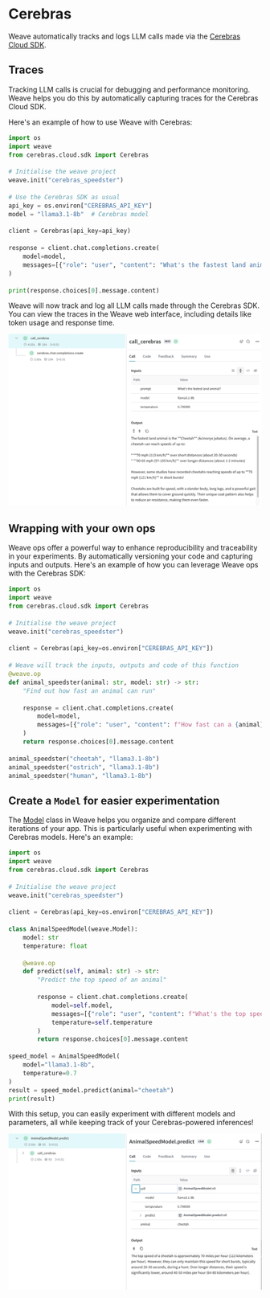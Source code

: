 # Cerebras

Weave automatically tracks and logs LLM calls made via the [Cerebras Cloud SDK](https://inference-docs.cerebras.ai/introduction).

## Traces

Tracking LLM calls is crucial for debugging and performance monitoring. Weave helps you do this by automatically capturing traces for the Cerebras Cloud SDK.

Here's an example of how to use Weave with Cerebras:

```python
import os
import weave
from cerebras.cloud.sdk import Cerebras

# Initialise the weave project
weave.init("cerebras_speedster")

# Use the Cerebras SDK as usual
api_key = os.environ["CEREBRAS_API_KEY"]
model = "llama3.1-8b"  # Cerebras model

client = Cerebras(api_key=api_key)

response = client.chat.completions.create(
    model=model,
    messages=[{"role": "user", "content": "What's the fastest land animal?"}],
)

print(response.choices[0].message.content)
```

Weave will now track and log all LLM calls made through the Cerebras SDK. You can view the traces in the Weave web interface, including details like token usage and response time.

[![cerebras_calls.png](imgs/cerebras_calls.png)](https://wandb.ai/capecape/cerebras_speedster/weave/traces)

## Wrapping with your own ops

Weave ops offer a powerful way to enhance reproducibility and traceability in your experiments. By automatically versioning your code and capturing inputs and outputs. Here's an example of how you can leverage Weave ops with the Cerebras SDK:

```python
import os
import weave
from cerebras.cloud.sdk import Cerebras

# Initialise the weave project
weave.init("cerebras_speedster")

client = Cerebras(api_key=os.environ["CEREBRAS_API_KEY"])

# Weave will track the inputs, outputs and code of this function
@weave.op
def animal_speedster(animal: str, model: str) -> str:
    "Find out how fast an animal can run"
    
    response = client.chat.completions.create(
        model=model,
        messages=[{"role": "user", "content": f"How fast can a {animal} run?"}],
    )
    return response.choices[0].message.content

animal_speedster("cheetah", "llama3.1-8b")
animal_speedster("ostrich", "llama3.1-8b")
animal_speedster("human", "llama3.1-8b")
```

## Create a `Model` for easier experimentation

The [Model](/guides/models) class in Weave helps you organize and compare different iterations of your app. This is particularly useful when experimenting with Cerebras models. Here's an example:


```python
import os
import weave
from cerebras.cloud.sdk import Cerebras

# Initialise the weave project
weave.init("cerebras_speedster")

client = Cerebras(api_key=os.environ["CEREBRAS_API_KEY"])

class AnimalSpeedModel(weave.Model):
    model: str
    temperature: float

    @weave.op
    def predict(self, animal: str) -> str:
        "Predict the top speed of an animal"        

        response = client.chat.completions.create(
            model=self.model,
            messages=[{"role": "user", "content": f"What's the top speed of a {animal}?"}],
            temperature=self.temperature
        )
        return response.choices[0].message.content

speed_model = AnimalSpeedModel(
    model="llama3.1-8b",
    temperature=0.7
)
result = speed_model.predict(animal="cheetah")
print(result)
```

With this setup, you can easily experiment with different models and parameters, all while keeping track of your Cerebras-powered inferences!

[![cerebras_model.png](imgs/cerebras_model.png)](https://wandb.ai/capecape/cerebras_speedster/weave/traces)

